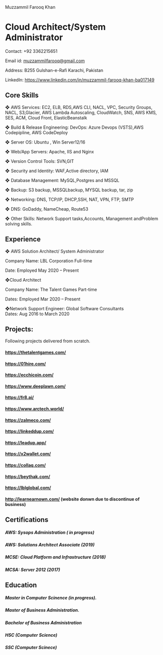 Muzzammil Farooq Khan


Cloud Architect/System Administrator
======
  
Contact: +92 3362215651


Email id: muzzammilfarooq@gmail.com


Address: B255 Gulshan-e-Rafi Karachi, Pakistan


LinkedIn: https://www.linkedin.com/in/muzzammil-farooq-khan-ba017149


Core Skills
------

❖ AWS Services: 
EC2, ELB, RDS,AWS CLI, NACL, VPC, Security Groups, NACL, S3,Glacier, AWS Lambda
Autoscaling, CloudWatch, SNS, AWS KMS, SES, ACM, Cloud Front, ElasticBeanstalk

❖ Build & Release Engineering: 
DevOps: Azure Devops (VSTS),AWS 
Codepipline, AWS CodeDeploy

❖ Server OS:
Ubuntu , Win Server12/16

❖ Web/App Servers:
Apache, IIS and Nginx

❖ Version Control Tools:
SVN,GIT

❖ Security and Identity:
WAF,Active directory, IAM

❖ Database Management: 
MySQL,Postgres and MSSQL

❖ Backup:
S3 backup, MSSQLbackup, MYSQL backup, tar, zip

❖ Networking: 
DNS, TCP/IP, DHCP,SSH, NAT, VPN, FTP, SMTP

❖ DNS:
 GoDaddy, NameCheap, Route53

❖ Other Skills:
Network Support tasks,Accounts, Management andProblem solving skills.

  
Experience
------

❖ AWS Solution Architect/ System Administrator 

Company Name: LBL Corporation Full-time 

Date: Employed May 2020 – Present 


❖Cloud Architect

Company Name: The Talent Games Part-time

Dates: Employed Mar 2020 – Present

❖Network Support Engineer:
Global Software Consultants  
Dates: Aug 2016 to March 2020


Projects:
------
Following projects delivered from scratch. 

#### https://thetalentgames.com/

#### https://01hire.com/

#### https://ecchicoin.com/

#### https://www.deeplawn.com/

#### https://fr8.ai/

#### https://www.arctech.world/

#### https://zalmeco.com/

#### https://linkeddup.com/

#### https://leadup.app/

#### https://x2wallet.com/

#### https://collaq.com/

#### https://beythak.com/

#### https://lblglobal.com/

#### http://learnearnown.com/ (website donwn due to discontinue of business)


Certifications
------
##### AWS: Sysops Administration ( in progress)

##### AWS: Solutions Architect Associate (2019) 

##### MCSE: Cloud Platform and Infrastructure (2018)  

##### MCSA: Server 2012 (2017)
 

Education
------

##### Master in Computer Scinence (in progress).
##### Master of Business Administration.
##### Bachelor of Business Administration
##### HSC (Computer Science)
##### SSC (Computer Scinece)

